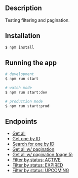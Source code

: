 ## Description

Testing filtering and pagination.

## Installation

```bash
$ npm install
```

## Running the app

```bash
# development
$ npm run start

# watch mode
$ npm run start:dev

# production mode
$ npm run start:prod
```

## Endpoints

- [Get all](http://localhost:3000/entity)
- [Get one by ID](http://localhost:3000/entity/123)
- [Search for one by ID](http://localhost:3000/entity/?id=123)
- [Get all w/ pagination](http://localhost:3000/entity/?numPerPage=100)
- [Get all w/ pagination (page 5)](http://localhost:3000/entity/?numPerPage=100&page=5)
- [Filter by status: ACTIVE](http://localhost:3000/entity/?status=active)
- [Filter by status: EXPIRED](http://localhost:3000/entity/?status=expired)
- [Filter by status: UPCOMING](http://localhost:3000/entity/?status=upcoming)
